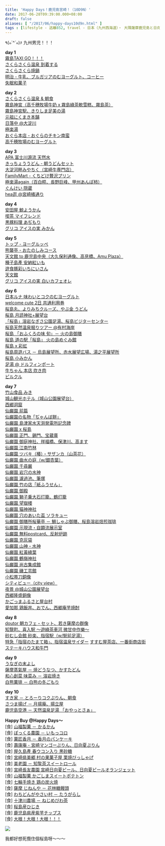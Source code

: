 ```yaml
---
title: 'Happy Days！鹿児島宮崎！（10D9N）'
date: 2017-06-28T09:39:00.000+08:00
draft: false
aliases: [ "/2017/06/happy-days10d9n.html" ]
tags : [lifestyle - 逃離852, travel - 日本（九州西海道）・ 大隅薩摩鹿児島と日向宮崎]
---
```


٩(๑\`^´๑)۶ 九州男児！！！  
  
**day 1**  
[霧島TAXI GO！！！](https://www.hidie.net/2017/01/happy-days-day-1taxi-go.html)  
[さくらさくら温泉 到着する](https://www.hidie.net/2017/01/happy-days-day-1.html)  
[さくらさくら焼鍋](https://www.hidie.net/2017/01/happy-days-day-1_6.html)  
[明治 - 牛乳、ブルガリアのむヨーグルト、コーヒー](https://www.hidie.net/2017/01/happy-days-day-1_9.html)  
[失眠和菓子](https://www.hidie.net/2017/01/happy-days-day-1_10.html)  

**day 2**  
[さくらさくら温泉 & 朝食](https://www.hidie.net/2017/01/happy-days-day-2.html)  
[霧島神宮（高千穗牧場牛奶 x 霧島綠茶軟雪糕、霧島茶）](https://www.hidie.net/2017/01/happy-days-day-2-x.html)  
[霧島神宮駅、きりしま足美の湯](https://www.hidie.net/2017/01/happy-days-day-2_13.html)  
[元祖にくまき本舗](https://www.hidie.net/2017/01/happy-days-day-2_16.html)  
[日落中 @大淀川](https://www.hidie.net/2017/01/happy-days-day-2_17.html)  
[極楽湯](https://www.hidie.net/2017/01/happy-days-day-2_18.html)  
[おぐら本店 - おぐらのチキン南蛮](https://www.hidie.net/2017/01/happy-days-day-2_19.html)  
[高千穂牧場のむヨーグルト](https://www.hidie.net/2017/01/happy-days-day-2_20.html)  

**day 3**  
[APA 富士川源流 天然水](https://www.hidie.net/2017/01/happy-days-day-3apa.html)  
[きっちょううどん - 朝うどんセット](https://www.hidie.net/2017/01/happy-days-day-3.html)  
[大淀河畔みやちく（宮崎牛専門店）](https://www.hidie.net/2017/01/happy-days-day-3_25.html)  
[FamilyMart - くちどけ贅沢プリン](https://www.hidie.net/2017/01/happy-days-day-3familymart.html)  
[極楽湯again（百白糀、長野巨峰、甲州あんぽ柿）](https://www.hidie.net/2017/01/happy-days-day-3again.html)  
[ぐんけい 隠蔵](https://www.hidie.net/2017/02/happy-days-day-3.html)  
[hea逛 @宮崎橘通り](https://www.hidie.net/2017/02/happy-days-hea.html)  

**day 4**  
[安田屋 鯨ようかん](https://www.hidie.net/2017/02/happy-days-day-4.html)  
[喫茶 マイフレンド](https://www.hidie.net/2017/02/happy-days-day-4_6.html)  
[黒豚料理 あぢもり](https://www.hidie.net/2017/02/happy-days-day-4_9.html)  
[グリコ アイスの実 みかん](https://www.hidie.net/2017/02/happy-days-day-4_10.html)  
  
**day 5**  
[トップ - ヨーグルッペ](https://www.hidie.net/2017/02/happy-days-day-5.html)  
[熊襲亭 - おたのしみコース](https://www.hidie.net/2017/02/happy-days-day-5_15.html)  
[天文館 to 鹿児島中央（大久保利通像、高見橋、Amu Plaza）](https://www.hidie.net/2017/03/happy-days-day-5-to-amu-plaza.html)  
[種子島產 安納紅いも](https://www.hidie.net/2017/03/happy-days-day-5.html)  
[遊食豚彩いちにいさん](https://www.hidie.net/2017/03/happy-days-day-5_7.html)  
[天文館](http://www.hidie.net/2017/03/happy-days-day-5_8.html)  
[グリコ アイスの実 白いカフェオレ](https://www.hidie.net/2017/03/happy-days-day-5_9.html)  

**day 6**  
[日本ルナ 味わいとコクのむヨーグルト](https://www.hidie.net/2017/03/happy-days-day-6.html)  
[welcome cute 2日 共通利用券](https://www.hidie.net/2017/03/happy-days-day-6welcome-cute-2.html)  
[桜島丸、よりみちクルーズ、やぶ金 うどん](https://www.hidie.net/2017/03/happy-days-day-6_14.html)  
[](https://www.blogger.com/)[桜島 月読神社+展望台](https://www.hidie.net/2017/03/happy-days-day-6_15.html)  
[「桜島」溶岩なぎさ公園足湯、桜島ビジターセンター](https://www.hidie.net/2017/03/happy-days-day-6_16.html)  
[桜島天然温泉掘りツアー @有村海岸](https://www.hidie.net/2017/03/happy-days-day-6_17.html)  
[桜島 「おふくろの味 旬」－ 火の島御膳](https://www.hidie.net/2017/03/happy-days-day-6_20.html)  
[桜島 道の駅「桜島」 火の島めぐみ館](https://www.hidie.net/2017/03/happy-days-day-6_21.html)  
[桜島 x 彩虹](https://www.hidie.net/2017/03/happy-days-day-6-x.html)  
[桜島周遊バス － 烏島展望所、赤水展望広場、湯之平展望所](https://www.hidie.net/2017/03/happy-days-day-6_23.html)  
[桜島 小みかん](https://www.hidie.net/2017/03/happy-days-day-6_24.html)  
[足湯 @ ドルフィンポート](https://www.hidie.net/2017/03/happy-days-day-6_27.html)  
[牛ちゃん 本店 炊き肉](https://www.hidie.net/2017/03/happy-days-day-6_28.html)  
[ピルクル](https://www.hidie.net/2017/03/happy-days-day-6_29.html)  

**day 7**  
[竹山食品 みき](https://hidie.net/kojkmi7a/)  
[城山観光ホテル（城山公園展望台）](https://hidie.net/kojkmi7b/)  
[西郷洞窟](https://hidie.net/kojkmi7c/)  
[仙巌園 前篇](https://hidie.net/kojkmi7d01/)  
[仙巌園の名物「ぢゃんぼ餅」](https://hidie.net/kojkmi7d02/)  
[仙巌園 島津家水天渕発電所記念碑](https://hidie.net/kojkmi7d03/)  
[仙巌園 x 桜島](https://hidie.net/kojkmi7d04/)  
[仙巌園 正門、錫門、宝蔵庫](https://hidie.net/kojkmi7d05/)  
[仙巌園 御庭神社、祥福橋、保津川、高ます](https://hidie.net/kojkmi7d06/)  
[仙巌園 江南竹林](https://hidie.net/kojkmi7d07/)  
[仙巌園 ツバキ（椿）・サザンカ（山茶花）](https://hidie.net/kojkmi7d08/)  
[仙巌園 曲水の庭（w/銀杏葉）](https://hidie.net/kojkmi7d09/)  
[仙巌園 千尋巌](https://hidie.net/kojkmi7d10/)  
[仙巌園 岩穴の水神](https://hidie.net/kojkmi7d11/)  
[仙巌園 濾過池、筆塚](https://hidie.net/kojkmi7d12/)  
[仙巌園 竹の店「紙ふうせん」](https://hidie.net/kojkmi7d13/)  
[仙巌園 御殿](https://hidie.net/kojkmi7d14/)  
[仙巌園 獅子乗大石灯籠、鶴灯籠](https://hidie.net/kojkmi7d15/)  
[仙巌園 望嶽楼](https://hidie.net/kojkmi7d16/)  
[仙巌園 猫神神社](https://hidie.net/kojkmi7d17/)  
[仙巌園 穴のあいた盃 ソラキュー](https://hidie.net/kojkmi7d18/)  
[仙巌園 御膳所桜華亭 － 鯛しゃぶ御膳、桜島溶岩焙煎珈琲](https://hidie.net/kojkmi7d19/)  
[仙巌園 示現流・自顕流展示室](https://hidie.net/kojkmi7d20/)  
[仙巌園 無料postcard、反射炉跡](https://hidie.net/kojkmi7d21/)  
[仙巌園 克灰袋](https://hidie.net/kojkmi7d22/)  
[仙巌園 山神・水神](https://hidie.net/kojkmi7d23/)  
[仙巌園 紅黃綠葉](https://hidie.net/kojkmi7d24/)  
[仙巌園 鶴嶺神社](https://hidie.net/kojkmi7d25/)  
[仙巌園 尚古集成館](https://hidie.net/kojkmi7d26/)  
[仙巌園 磯工芸館](https://hidie.net/kojkmi7d27/)  
[小松帯刀銅像](https://hidie.net/kojkmi7e/)  
[シティビュー（city view）](https://hidie.net/kojkmi7f/)  
[夜景 @城山公園展望台](https://hidie.net/kojkmi7g/)  
[西郷隆盛銅像](https://hidie.net/kojkmi7h/)  
[かごっまふるさと屋台村](https://hidie.net/kojkmi7i/)  
[愛加那 鶏飯丼、おでん、西郷庵芋焼酎](https://hidie.net/kojkmi7j/)  

**day 8**  
[doutor 朝カフェ・セット、若き薩摩の群像](https://hidie.net/kojkmi8a/)  
[知覽町、喜入駅 ～遊綠茶車河 微甘中作樂～](https://hidie.net/kojkmi8b/)  
[砂むし会館 砂楽、指宿駅（w/駅前足湯）](https://hidie.net/kojkmi8c/)  
[特急「指宿のたまて箱」、指宿温泉サイダー](https://hidie.net/kojkmi8d/)
[すすむ屋茶店、一番街商店街](https://hidie.net/kojkmi8e/)  
[ステーキハウス和牛門](https://hidie.net/kojkmi8f/)  

**day 9**  
[うなぎの末よし](https://hidie.net/kojkmi9a/)  
[薩摩蒸氣屋 － 焼どうなつ、かすたどん](https://hidie.net/kojkmi9b/)  
[和心創菜 味菜み － 溶岩焼き](https://hidie.net/kojkmi9c/)  
[白熊菓琲 － 白熊の冬ごもり](https://hidie.net/kojkmi9d/)  

**day 10**  
[すき家 － とろーりコクぷりん、朝食](https://hidie.net/kojkmi10a/)  
[さつま揚げ － 月揚庵、揚立屋](https://hidie.net/kojkmi10b/)  
[鹿児島空港 － 天然温泉足湯 「おやっとさぁ」 ](https://hidie.net/kojkmi10c/)  

**Happy Buy @Happy Days～**  
\[食\] [山福製菓 － かるかん](https://hidie.net/karukan/)  
\[食\] [ぽっくる農園 － いもっコロ](https://hidie.net/imokkoro/)  
\[食\] [菓匠香月 － 香月のパンケーキ](https://hidie.net/kougetsupancake/)  
\[食\] [壽康庵 - 宮崎マンゴーぷりん、日向夏ぷりん](https://hidie.net/miyazakipudding/)  
\[食\] [屋久島產 春ウコン入り 黒砂糖](https://hidie.net/yakushimacane/)  
\[食\] [宮崎県美郷 村の果菓子屋 栗焼びっしゃげ](https://hidie.net/misatosenbei/)  
\[食\] [美老園 － 知覧茶スイートロール](https://hidie.net/birouenroll/)  
\[食\] [宮崎長友農園 宮崎日向夏ピール、日向夏ピールオランジェット](https://hidie.net/miyazakipeel/)  
\[食\] [山福製菓 かごしまスイートポテトン](https://hidie.net/yamafukuseika/)  
\[食\] [七輪手焼き 鶏の炭火焼](https://hidie.net/miyazakichicken/)  
\[食\] [薩摩 じねんや － 花林糖饅頭](https://hidie.net/jinenya/)  
\[食\] [わちどんがやさい村 － たうがらし](https://hidie.net/miyazakichill/)  
\[食\] [十津川農場 － ねじめびわ茶](https://hidie.net/loquattea/)  
\[食\] [桜島産ひじき](https://hidie.net/sakurahijiki/)  
\[食\] [鹿児島県産紫芋チップス](https://hidie.net/kagoshimachip/)  
\[食\] [大根！大根！大根！！！](https://hidie.net/daikon/)  

![](/images/kojkmi10d9n.jpg)

我都好想死攬住個桜島呀～～～
